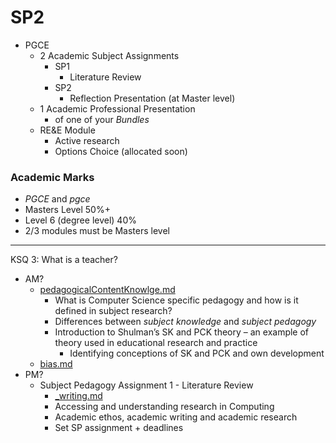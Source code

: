 SP2
===


* PGCE 
    * 2 Academic Subject Assignments
        * SP1
            * Literature Review
        * SP2
            * Reflection Presentation (at Master level)
    * 1 Academic Professional Presentation
        * of one of your _Bundles_
    * RE&E Module
        * Active research
        * Options Choice (allocated soon)
### Academic Marks

* _PGCE_ and _pgce_
* Masters Level 50%+
* Level 6 (degree level) 40%
* 2/3 modules must be Masters level


---

KSQ 3: What is a teacher?

* AM?
    * [pedagogicalContentKnowlge.md](pedagogicalContentKnowledge.md)
        * What is Computer Science specific pedagogy and how is it defined in subject research?
        * Differences between _subject knowledge_ and _subject pedagogy_
        * Introduction to Shulman’s SK and PCK theory – an example of theory used in educational research and practice
            * Identifying conceptions of SK and PCK and own development
    * [bias.md](./bias.md)
* PM?
    * Subject Pedagogy Assignment 1 - Literature Review
        * [_writing.md](./_writing.md)
        * Accessing and understanding research in Computing
        * Academic ethos, academic writing and academic research
        * Set SP assignment + deadlines





